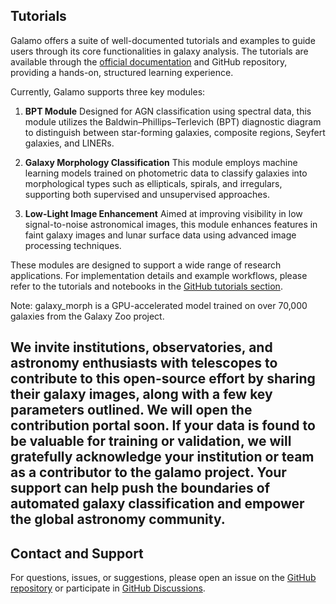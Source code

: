 ## Tutorials

Galamo offers a suite of well-documented tutorials and examples to guide users through its core functionalities in galaxy analysis. The tutorials are available through the [official documentation](https://www.galamo.org/learn.html) and GitHub repository, providing a hands-on, structured learning experience.

Currently, Galamo supports three key modules:

1. **BPT Module**
   Designed for AGN classification using spectral data, this module utilizes the Baldwin–Phillips–Terlevich (BPT) diagnostic diagram to distinguish between star-forming galaxies, composite regions, Seyfert galaxies, and LINERs.

2. **Galaxy Morphology Classification**
   This module employs machine learning models trained on photometric data to classify galaxies into morphological types such as ellipticals, spirals, and irregulars, supporting both supervised and unsupervised approaches.

3. **Low-Light Image Enhancement**
   Aimed at improving visibility in low signal-to-noise astronomical images, this module enhances features in faint galaxy images and lunar surface data using advanced image processing techniques.

These modules are designed to support a wide range of research applications. For implementation details and example workflows, please refer to the tutorials and notebooks in the [GitHub tutorials section](https://www.galamo.org/learn.html).


Note: galaxy_morph is a GPU-accelerated model trained on over 70,000 galaxies from the Galaxy Zoo project.

We invite institutions, observatories, and astronomy enthusiasts with telescopes to contribute to this open-source effort by sharing their galaxy images, along with a few key parameters outlined. We will open the contribution portal soon. If your data is found to be valuable for training or validation, we will gratefully acknowledge your institution or team as a contributor to the galamo project. Your support can help push the boundaries of automated galaxy classification and empower the global astronomy community.
---


## Contact and Support

For questions, issues, or suggestions, please open an issue on the [GitHub repository](https://github.com/galamo-org/galamo/issues) or participate in [GitHub Discussions](https://github.com/orgs/galamo-org/discussions).
